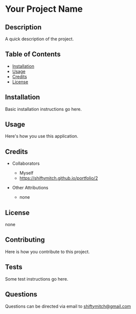 
# Your Project Name

## Description 
A quick description of the project.

## Table of Contents    
* [Installation](#installation)
* [Usage](#usage)
* [Credits](#credits)
* [License](#license)


## Installation
Basic installation instructions go here.

## Usage 
Here's how you use this application.


## Credits
* Collaborators
    * Myself
    * https://shiftymitch.github.io/portfolio/2

* Other Attributions
    * none 

## License
none 

## Contributing
Here is how you contribute to this project.

## Tests
Some test instructions go here.

## Questions
Questions can be directed via email to [shiftymitch@gmail.com]("mailto:shiftymitch@gmail.com")

    